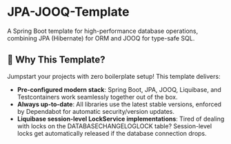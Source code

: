 # JPA-JOOQ-Template
A Spring Boot template for high-performance database operations, combining JPA (Hibernate) for ORM and JOOQ for type-safe SQL.

## 🌟 **Why This Template?**
Jumpstart your projects with zero boilerplate setup! This template delivers:
- **Pre-configured modern stack**: Spring Boot, JPA, JOOQ, Liquibase, and Testcontainers work seamlessly together out of the box.
- **Always up-to-date**: All libraries use the latest stable versions, enforced by Dependabot for automatic security/version updates.
- **Liquibase session-level LockService implementations**: Tired of dealing with locks on the DATABASECHANGELOGLOCK table? Session-level locks get automatically released if the database connection drops.


